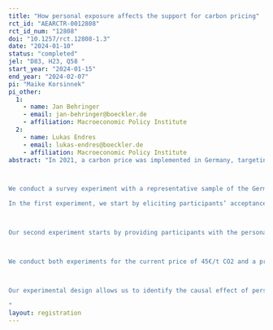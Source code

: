 ```yaml
---
title: "How personal exposure affects the support for carbon pricing"
rct_id: "AEARCTR-0012808"
rct_id_num: "12808"
doi: "10.1257/rct.12808-1.3"
date: "2024-01-10"
status: "completed"
jel: "D83, H23, Q58 "
start_year: "2024-01-15"
end_year: "2024-02-07"
pi: "Maike Korsinnek"
pi_other:
  1:
    - name: Jan Behringer
    - email: jan-behringer@boeckler.de
    - affiliation: Macroeconomic Policy Institute
  2:
    - name: Lukas Endres
    - email: lukas-endres@boeckler.de
    - affiliation: Macroeconomic Policy Institute
abstract: "In 2021, a carbon price was implemented in Germany, targeting emissions in the building and transport sectors to encourage the adoption of low-carbon alternatives. The German government announced using revenues to compensate households via a climate rebate. Previous research suggests that knowledge about financial implications from and acceptance of carbon pricing and rebate schemes remain limited among the general public. In this project, we investigate whether policy acceptance can be improved by providing personalized information regarding costs or rebate amounts.

We conduct a survey experiment with a representative sample of the German population. We randomly assign participants to variants of our experiment that provide them with personalized information either regarding their households’ costs from carbon pricing or rebate amounts. 
In the first experiment, we start by eliciting participants’ acceptance of carbon pricing. Next, we ask participants to state their household's additional annual costs for a given carbon price as well as their uncertainty regarding their estimation. A randomly selected treatment group receives quantitative information on their household’s actual costs from carbon pricing, calculated based on previously stated vehicle and energy usage. The remaining participants act as a control group with no further information. The experiment concludes by eliciting all participants’ posterior acceptance of carbon pricing. 

Our second experiment starts by providing participants with the personalized cost information when inquiring about their prior acceptance of carbon pricing. Next, we suggest a lump-sum climate rebate of total revenues from carbon pricing, asking participants to state the expected annual payout to their household and their level of uncertainty regarding this estimation. Afterward, participants are randomly selected to receive information on the actual rebate amount for their household given this policy design. The control group receives no additional information. Again, we conclude by eliciting all participants' posterior acceptance of carbon pricing.

We conduct both experiments for the current price of 45€/t CO2 and a projected price of 200€/t CO2 in 2027. Our experiment is followed by additional questions on participants' trust in the government's climate policy decisions and their preferences regarding revenue use of the carbon price. 

Our experimental design allows us to identify the causal effect of personalized information provision regarding costs and rebate amounts on policy acceptance of carbon pricing and to investigate how respondents differentially incorporate quantitative information based on their initial misperceptions and uncertainty.
"
layout: registration
---
```


